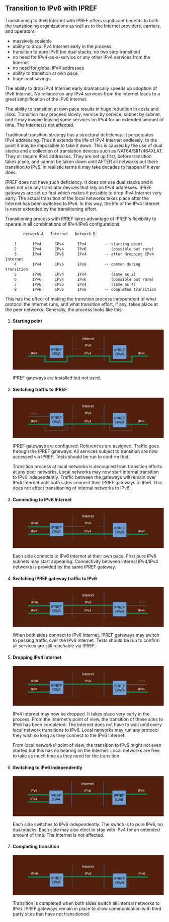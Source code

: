 ## Transition to IPv6 with IPREF

Transitioning to IPv6 Internet with IPREF offers significant benefits to both the transitioning organizations as well as to the Internet providers, carriers, and operators.

- massively scalable
- ability to drop IPv4 Internet early in the process
- transition to pure IPv6 (no dual stacks, no two step transition)
- no need for IPv4-as-a-service or any other IPv4 services from the Internet
- no need for global IPv4 addresses
- ability to transition at own pace
- huge cost savings

The ability to drop IPv4 Internet early dramatically speeds up adoption of IPv6 Internet. No reliance on any IPv4 services from the Internet leads to a great simplification of the IPv6 Internet.

The ability to transition at own pace results in huge reduction in costs and risks. Transition may proceed slowly, service by service, subnet by subnet, and it may involve leaving some services on IPv4 for an extended amount of time. The Internet is not affected.

Traditional transition strategy has a structural deficiency. It perpetuates IPv4 addressing. Thus it extends the life of IPv4 Internet endlessly, to the point it may be impossible to take it down. This is caused by the use of dual stacks and a collection of translation devices such as NAT64/SIIT/464XLAT. They all require IPv4 addresses. They are set up first, before transition takes place, and cannot be taken down until AFTER all networks out there transition to IPv6. In realistic terms it may take decades to happen if it ever does.

IPREF does not have such deficiency. It does not use dual stacks and it does not use any translator devices that rely on IPv4 addresses. IPREF gateways are set up first which makes it possible to drop IPv4 Internet very early. The actual transition of the local networks takes place after the Internet has been switched to IPv6. In this way, the life of the IPv4 Internet is never extended by the transitioning effort.

Transitioning process with IPREF takes advantage of IPREF's flexibility to operate in all combinations of IPv4/IPv6 configurations:

```
        network A   Internet   Network B

    1       IPv4      IPv4      IPv4        -- starting point
    2       IPv4      IPv4      IPv6           (possible but rare)
    3       IPv4      IPv6      IPv4        -- after dropping IPv4 Internet
    4       IPv4      IPv6      IPv6        -- common during transition
    5       IPv6      IPv4      IPv4           (same as 2)
    6       IPv6      IPv4      IPv6           (possible but rare)
    7       IPv6      IPv6      IPv4           (same as 4)
    8       IPv6      IPv6      IPv6        -- completed transition
```
This has the effect of making the transition process independent of what protocol the Internet runs, and what transition effort, if any, takes place at the peer networks. Generally, the process looks like this:

1. #### Starting point

	![](./transition-to-ipv6-with-ipref.s1.jpg)

	IPREF gateways are installed but not used.
	
1. #### Switching traffic to IPREF

	![](./transition-to-ipv6-with-ipref.s2.jpg)

	IPREF gateways are configured. References are assigned. Traffic goes through the IPREF gateways. All services subject to transition are now accessed via IPREF. Tests should be run to confirm that.

	Transition process at local networks is decoupled from transition efforts at any peer networks.
Local networks may now start internal transition to IPv6 independently. Traffic between the
gateways will remain over IPv4 Internet until both sides connect their IPREF gateways to IPv6. This does not affect transitioning of internal networks to IPv6.

1. #### Connecting to IPv6 Internet

	![](./transition-to-ipv6-with-ipref.s3.jpg)

	Each side connects to IPv6 Internet at their own pace. First pure IPv6 subnets may start appearing. Connectivity between internal IPv4/IPv4 networks is provided by the same IPREF gateway.
	
1. #### Switching IPREF gateway traffic to IPv6

	![](./transition-to-ipv6-with-ipref.s4.jpg)

	When both sides connect to IPv6 Internet, IPREF gateways may switch to passing traffic over the IPv6 Internet. Tests should be run to confirm all services are still reachable via IPREF.
	
1. #### Dropping IPv4 Internet

	![](./transition-to-ipv6-with-ipref.s5.jpg)

	IPv4 Internet may now be dropped. It takes place very early in the process. From the Internet's point of view, the transition of these sites to IPv6 has been completed. The Internet does not have to wait until every local network transitions to IPv6. Local networks may run any protocol they wish so long as they connect to the IPv6 Internet.

	From local networks' point of view, the transition to IPv6 might not even started but this has no bearing on the Internet. Local networks are free to take as much time as they need for the transition.
	
1. #### Switching to IPv6 independently

	![](./transition-to-ipv6-with-ipref.s6.jpg)

	Each side switches to IPv6 independently. The switch is to pure IPv6, no dual stacks. Each side may also elect to stay with IPv4 for an extended amount of time. The Internet is not affected.
	
1. #### Completing transition

	![](./transition-to-ipv6-with-ipref.s7.jpg)

	Transition is completed when both sides switch all internal networks to IPv6. IPREF gateways remain in place to allow communication with third party sites that have not transitioned.